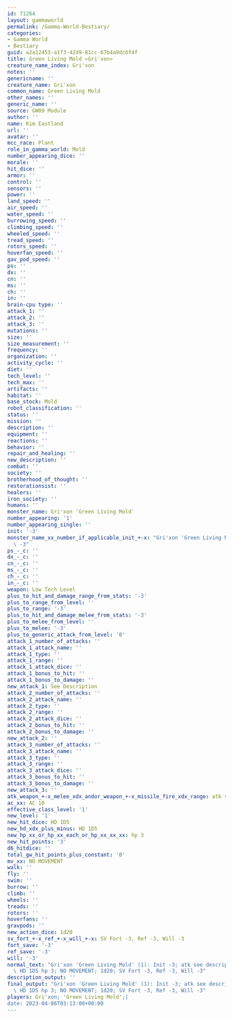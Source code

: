 ```yaml
---
id: 71264
layout: gammaworld
permalink: /Gamma-World-Bestiary/
categories:
- Gamma World
- Bestiary
guid: a2a12453-a1f3-42d9-81cc-67b4a9dc6f4f
title: Green Living Mold «Gri'xon»
creature_name_index: Gri'xon
notes: ''
genericname: ''
creature_name: Gri'xon
common_name: Green Living Mold
other_names: ''
generic_name: ''
source: GW09 Module
author: ''
name: Kim Eastland
url: ''
avatar: ''
mcc_race: Plant
role_in_gamma_world: Mold
number_appearing_dice: ''
morale: ''
hit_dice: ''
armor: ''
control: ''
sensors: ''
power: ''
land_speed: ''
air_speed: ''
water_speed: ''
burrowing_speed: ''
climbing_speed: ''
wheeled_speed: ''
tread_speed: ''
rotors_speed: ''
hoverfan_speed: ''
gav_pod_speed: ''
ps: ''
dx: ''
cn: ''
ms: ''
ch: ''
in: ''
brain-cpu type: ''
attack_1: ''
attack_2: ''
attack_3: ''
mutations: ''
size: ''
size_measurement: ''
frequency: ''
organization: ''
activity_cycle: ''
diet: ''
tech_level: ''
tech_max: ''
artifacts: ''
habitat: ''
base_stock: Mold
robot_classification: ''
status: ''
mission: ''
description: ''
equipment: ''
reactions: ''
behavior: ''
repair_and_healing: ''
new_description: ''
combat: ''
society: ''
brotherhood_of_thought: ''
restorationsist: ''
healers: ''
iron_society: ''
humans: ''
monster_name: Gri'xon 'Green Living Mold'
number_appearing: '1'
number_appearing_single: ''
init: '-3'
monster_name_xx_number_if_applicable_init_+-x: "Gri'xon 'Green Living Mold' (1): Init\
  \ -3"
ps_-_c: ''
dx_-_c: ''
cn_-_c: ''
ms_-_c: ''
ch_-_c: ''
in_-_c: ''
weapon: Low Tech Level
plus_to_hit_and_damage_range_from_stats: '-3'
plus_to_range_from_level: ''
plus_to_range: '-3'
plus_to_hit_and_damage_melee_from_stats: '-3'
plus_to_melee_from_level: ''
plus_to_melee: '-3'
plus_to_generic_attack_from_level: '0'
attack_1_number_of_attacks: ''
attack_1_attack_name: ''
attack_1_type: ''
attack_1_range: ''
attack_1_attack_dice: ''
attack_1_bonus_to_hit: ''
attack_1_bonus_to_damage: ''
new_attack_1: See Description
attack_2_number_of_attacks: ''
attack_2_attack_name: ''
attack_2_type: ''
attack_2_range: ''
attack_2_attack_dice: ''
attack_2_bonus_to_hit: ''
attack_2_bonus_to_damage: ''
new_attack_2: ''
attack_3_number_of_attacks: ''
attack_3_attack_name: ''
attack_3_type: ''
attack_3_range: ''
attack_3_attack_dice: ''
attack_3_bonus_to_hit: ''
attack_3_bonus_to_damage: ''
new_attack_3: ''
atk_weapon_+-x_melee_xdx_andor_weapon_+-x_missile_fire_xdx_range: atk see description
ac_xx: AC 10
effective_class_level: '1'
new_level: '1'
new_hit_dice: HD 1D5
new_hd_xdx_plus_minus: HD 1D5
new_hp_xx_or_hp_xx_each_or_hp_xx_xx_xx: hp 3
new_hit_points: '3'
d6_hitdice: ''
total_gw_hit_points_plus_constant: '0'
mv_xx: NO MOVEMENT
walk: ''
fly: ''
swim: ''
burrow: ''
climb: ''
wheels: ''
treads: ''
rotors: ''
hoverfans: ''
gravpods: ''
new_action_dice: 1d20
sv_fort_+-x_ref_+-x_will_+-x: SV Fort -3, Ref -3, Will -3
fort_save: '-3'
ref_save: '-3'
will: '-3'
normal_text: "Gri'xon 'Green Living Mold' (1): Init -3; atk see description; AC 10;\
  \ HD 1D5 hp 3; NO MOVEMENT; 1d20; SV Fort -3, Ref -3, Will -3"
description_output: ''
final_output: "Gri'xon 'Green Living Mold' (1): Init -3; atk see description; AC 10;\
  \ HD 1D5 hp 3; NO MOVEMENT; 1d20; SV Fort -3, Ref -3, Will -3"
players: Gri'xon; 'Green Living Mold';|
date: 2023-04-06T03:13:00+00:00
---
```

</br>
